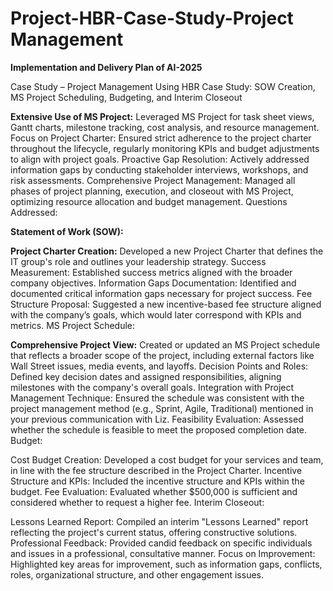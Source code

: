 # **Project-HBR-Case-Study-Project Management**

**Implementation and Delivery Plan of AI-2025**

Case Study – Project Management Using HBR Case Study: SOW Creation, MS Project Scheduling, Budgeting, and Interim Closeout

**Extensive Use of MS Project:** Leveraged MS Project for task sheet views, Gantt charts, milestone tracking, cost analysis, and resource management.
Focus on Project Charter: Ensured strict adherence to the project charter throughout the lifecycle, regularly monitoring KPIs and budget adjustments to align with project goals.
Proactive Gap Resolution: Actively addressed information gaps by conducting stakeholder interviews, workshops, and risk assessments.
Comprehensive Project Management: Managed all phases of project planning, execution, and closeout with MS Project, optimizing resource allocation and budget management.
Questions Addressed:

**Statement of Work (SOW):**

**Project Charter Creation:** Developed a new Project Charter that defines the IT group's role and outlines your leadership strategy.
Success Measurement: Established success metrics aligned with the broader company objectives.
Information Gaps Documentation: Identified and documented critical information gaps necessary for project success.
Fee Structure Proposal: Suggested a new incentive-based fee structure aligned with the company’s goals, which would later correspond with KPIs and metrics.
MS Project Schedule:

**Comprehensive Project View:** Created or updated an MS Project schedule that reflects a broader scope of the project, including external factors like Wall Street issues, media events, and layoffs.
Decision Points and Roles: Defined key decision dates and assigned responsibilities, aligning milestones with the company's overall goals.
Integration with Project Management Technique: Ensured the schedule was consistent with the project management method (e.g., Sprint, Agile, Traditional) mentioned in your previous communication with Liz.
Feasibility Evaluation: Assessed whether the schedule is feasible to meet the proposed completion date.
Budget:

Cost Budget Creation: Developed a cost budget for your services and team, in line with the fee structure described in the Project Charter.
Incentive Structure and KPIs: Included the incentive structure and KPIs within the budget.
Fee Evaluation: Evaluated whether $500,000 is sufficient and considered whether to request a higher fee.
Interim Closeout:

Lessons Learned Report: Compiled an interim "Lessons Learned" report reflecting the project's current status, offering constructive solutions.
Professional Feedback: Provided candid feedback on specific individuals and issues in a professional, consultative manner.
Focus on Improvement: Highlighted key areas for improvement, such as information gaps, conflicts, roles, organizational structure, and other engagement issues.
